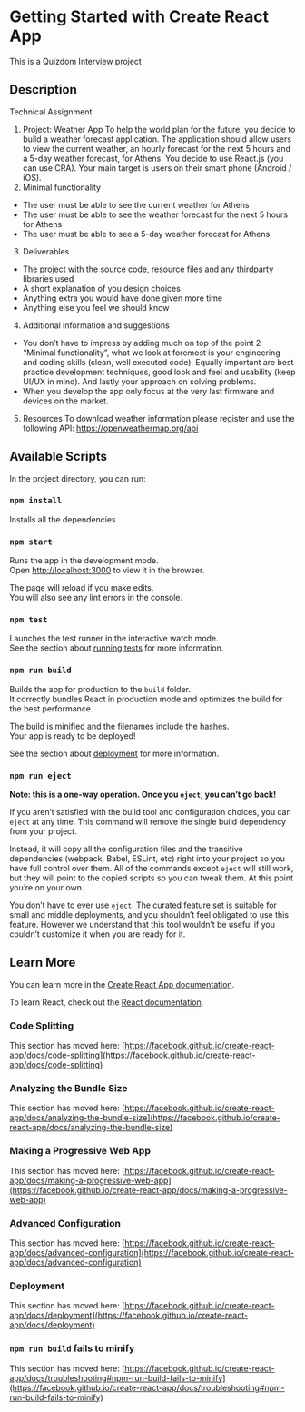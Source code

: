 # Getting Started with Create React App

This is a Quizdom Interview project

## Description

Technical Assignment

1. Project: Weather App
   To help the world plan for the future, you decide to build a
   weather forecast application. The application should allow
   users to view the current weather, an hourly forecast for the
   next 5 hours and a 5-day weather forecast, for Athens. You
   decide to use React.js (you can use CRA). Your main target is
   users on their smart phone (Android / iOS).
2. Minimal functionality

- The user must be able to see the current weather for Athens
- The user must be able to see the weather forecast for the next
  5 hours for Athens
- The user must be able to see a 5-day weather forecast for
  Athens

3. Deliverables

- The project with the source code, resource files and any thirdparty libraries used
- A short explanation of you design choices
- Anything extra you would have done given more time
- Anything else you feel we should know

4. Additional information and suggestions

- You don’t have to impress by adding much on top of the point
  2 “Minimal functionality”, what we look at foremost is your
  engineering and coding skills (clean, well executed code).
  Equally important are best practice development techniques,
  good look and feel and usability (keep UI/UX in mind). And
  lastly your approach on solving problems.
- When you develop the app only focus at the very last firmware
  and devices on the market.

5. Resources
   To download weather information please register and use the
   following API:
   https://openweathermap.org/api

## Available Scripts

In the project directory, you can run:

### `npm install`

Installs all the dependencies

### `npm start`

Runs the app in the development mode.\
Open [http://localhost:3000](http://localhost:3000) to view it in the browser.

The page will reload if you make edits.\
You will also see any lint errors in the console.

### `npm test`

Launches the test runner in the interactive watch mode.\
See the section about [running tests](https://facebook.github.io/create-react-app/docs/running-tests) for more information.

### `npm run build`

Builds the app for production to the `build` folder.\
It correctly bundles React in production mode and optimizes the build for the best performance.

The build is minified and the filenames include the hashes.\
Your app is ready to be deployed!

See the section about [deployment](https://facebook.github.io/create-react-app/docs/deployment) for more information.

### `npm run eject`

**Note: this is a one-way operation. Once you `eject`, you can’t go back!**

If you aren’t satisfied with the build tool and configuration choices, you can `eject` at any time. This command will remove the single build dependency from your project.

Instead, it will copy all the configuration files and the transitive dependencies (webpack, Babel, ESLint, etc) right into your project so you have full control over them. All of the commands except `eject` will still work, but they will point to the copied scripts so you can tweak them. At this point you’re on your own.

You don’t have to ever use `eject`. The curated feature set is suitable for small and middle deployments, and you shouldn’t feel obligated to use this feature. However we understand that this tool wouldn’t be useful if you couldn’t customize it when you are ready for it.

## Learn More

You can learn more in the [Create React App documentation](https://facebook.github.io/create-react-app/docs/getting-started).

To learn React, check out the [React documentation](https://reactjs.org/).

### Code Splitting

This section has moved here: [https://facebook.github.io/create-react-app/docs/code-splitting](https://facebook.github.io/create-react-app/docs/code-splitting)

### Analyzing the Bundle Size

This section has moved here: [https://facebook.github.io/create-react-app/docs/analyzing-the-bundle-size](https://facebook.github.io/create-react-app/docs/analyzing-the-bundle-size)

### Making a Progressive Web App

This section has moved here: [https://facebook.github.io/create-react-app/docs/making-a-progressive-web-app](https://facebook.github.io/create-react-app/docs/making-a-progressive-web-app)

### Advanced Configuration

This section has moved here: [https://facebook.github.io/create-react-app/docs/advanced-configuration](https://facebook.github.io/create-react-app/docs/advanced-configuration)

### Deployment

This section has moved here: [https://facebook.github.io/create-react-app/docs/deployment](https://facebook.github.io/create-react-app/docs/deployment)

### `npm run build` fails to minify

This section has moved here: [https://facebook.github.io/create-react-app/docs/troubleshooting#npm-run-build-fails-to-minify](https://facebook.github.io/create-react-app/docs/troubleshooting#npm-run-build-fails-to-minify)
